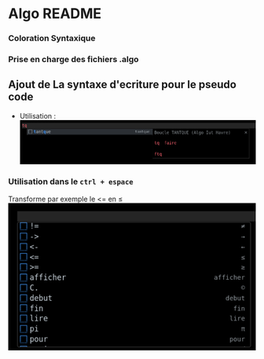 # Algo README

### Coloration Syntaxique


### Prise en charge des fichiers .algo


## Ajout de La syntaxe d'ecriture pour le pseudo code

- Utilisation : 
![Alt text](image.png)
### Utilisation dans le `ctrl + espace`
Transforme par exemple le <= en ≤
![Alt text](image-1.png)
